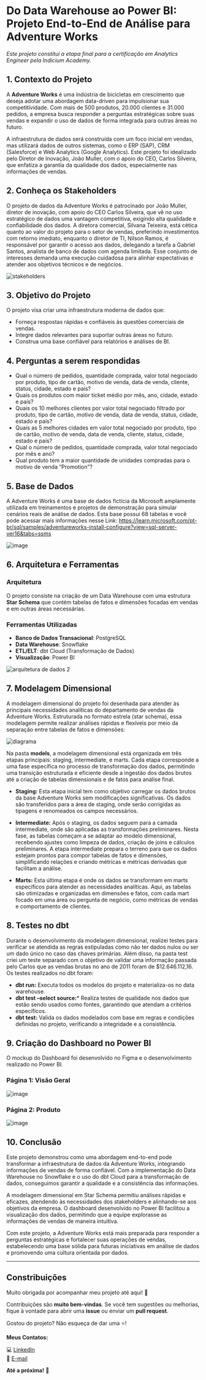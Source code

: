 # Do Data Warehouse ao Power BI: Projeto End-to-End de Análise para Adventure Works
_Este projeto constitui a etapa final para a certificação em Analytics Engineer pela Indicium Academy._



## 1. Contexto do Projeto

A **Adventure Works** é uma indústria de bicicletas em crescimento que deseja adotar uma abordagem data-driven para impulsionar sua competitividade. Com mais de 500 produtos, 20.000 clientes e 31.000 pedidos, a empresa busca responder a perguntas estratégicas sobre suas vendas e expandir o uso de dados de forma integrada para outras áreas no futuro.

A infraestrutura de dados será construída com um foco inicial em vendas, mas utilizará dados de outros sistemas, como o ERP (SAP), CRM (Salesforce) e Web Analytics (Google Analytics). Este projeto foi idealizado pelo Diretor de Inovação, João Muller, com o apoio do CEO, Carlos Silveira, que enfatiza a garantia da qualidade dos dados, especialmente nas informações de vendas.


## 2. Conheça os Stakeholders

O projeto de dados da Adventure Works é patrocinado por João Muller, diretor de inovação, com apoio do CEO Carlos Silveira, que vê no uso estratégico de dados uma vantagem competitiva, exigindo alta qualidade e confiabilidade dos dados. A diretora comercial, Silvana Teixeira, está cética quanto ao valor do projeto para o setor de vendas, preferindo investimentos com retorno imediato, enquanto o diretor de TI, Nilson Ramos, é responsável por garantir o acesso aos dados, delegando a tarefa a Gabriel Santos, analista de banco de dados com agenda limitada. Esse conjunto de interesses demanda uma execução cuidadosa para alinhar expectativas e atender aos objetivos técnicos e de negócios.

![stakeholders](https://github.com/user-attachments/assets/1b893a85-3ddf-43a8-8b29-9ef9b2dc9b53)



## 3. Objetivo do Projeto

O projeto visa criar uma infraestrutura moderna de dados que:

- Forneça respostas rápidas e confiáveis às questões comerciais de vendas.
- Integre dados relevantes para suportar outras áreas no futuro.
- Construa uma base confiável para relatórios e análises de BI.


  
## 4. Perguntas a serem respondidas

- Qual o número de pedidos, quantidade comprada, valor total negociado por produto, tipo de cartão, motivo de venda, data de venda, cliente, status, cidade, estado e país?
- Quais os produtos com maior ticket médio por mês, ano, cidade, estado e país?
- Quais os 10 melhores clientes por valor total negociado filtrado por produto, tipo de cartão, motivo de venda, data de venda, status, cidade, estado e país?
- Quais as 5 melhores cidades em valor total negociado por produto, tipo de cartão, motivo de venda, data de venda, cliente, status, cidade, estado e país?
- Qual o número de pedidos, quantidade comprada, valor total negociado por mês e ano?
- Qual produto tem a maior quantidade de unidades compradas para o motivo de venda “Promotion”?


## 5. Base de Dados

A Adventure Works é uma base de dados fictícia da Microsoft amplamente utilizada em treinamentos e projetos de demonstração para simular cenários reais de análise de dados. Esta base possui 68 tabelas e você pode acessar mais informações nesse Link: <https://learn.microsoft.com/pt-br/sql/samples/adventureworks-install-configure?view=sql-server-ver16&tabs=ssms>

![image](https://github.com/user-attachments/assets/47990f5d-7d94-49a4-b694-31cd668622ee)


## 6. Arquitetura e Ferramentas

### Arquitetura

O projeto consiste na criação de um Data Warehouse com uma estrutura **Star Schema** que contém tabelas de fatos e dimensões focadas em vendas e em outras áreas necessárias.

### Ferramentas Utilizadas

- **Banco de Dados Transacional**: PostgreSQL
- **Data Warehouse**: Snowflake
- **ETL/ELT**: dbt Cloud (Transformação de Dados)
- **Visualização**: Power BI
  
![arquitetura de dados 2](https://github.com/user-attachments/assets/be36d21e-6980-4d1f-81ec-d0df90241486)



## 7. Modelagem Dimensional
A modelagem dimensional do projeto foi desenhada para atender às principais necessidades analíticas do departamento de vendas da Adventure Works. Estruturada no formato estrela (star schema), essa modelagem permite realizar análises rápidas e flexíveis por meio da separação entre tabelas de fatos e dimensões:

![diagrama](https://github.com/user-attachments/assets/4d2815d8-1764-4ba1-857a-f199a0ac0f0c)

Na pasta **models**, a modelagem dimensional está organizada em três etapas principais: staging, intermediate, e marts. Cada etapa corresponde a uma fase específica no processo de transformação dos dados, permitindo uma transição estruturada e eficiente desde a ingestão dos dados brutos até a criação de tabelas dimensionais e de fatos para análise final.

- **Staging:** Esta etapa inicial tem como objetivo carregar os dados brutos da base Adventure Works sem modificações significativas. Os dados são transferidos para a área de staging, onde serão corrigidas as tipagens e renomeados os campos necessários.

- **Intermediate:** Após o staging, os dados seguem para a camada intermediate, onde são aplicadas as transformações preliminares. Nesta fase, as tabelas começam a se adaptar ao modelo dimensional, recebendo ajustes como limpeza de dados, criação de joins e cálculos preliminares. A etapa intermediate prepara o terreno para que os dados estejam prontos para compor tabelas de fatos e dimensões, simplificando relações e criando métricas e métricas derivadas que facilitam a análise.

- **Marts:** Esta última etapa é onde os dados se transformam em marts específicos para atender as necessidades analíticas. Aqui, as tabelas são otimizadas e organizadas em dimensões e fatos, com cada mart focado em uma área ou pergunta de negócio, como métricas de vendas e comportamento de clientes. 


## 8. Testes no dbt

Durante o desenvolvimento da modelagem dimensional, realizei testes para verificar se atendida as regras estipuladas como não ter dados nulos ou ser um dado único no caso das chaves primárias. Além disso, na pasta test criei um teste separado com o objetivo de validar uma informação passada pelo Carlos que as vendas brutas no ano de 2011 foram de $12.646.112,16. Os testes realizados no dbt foram:
- **dbt run:** Executa todos os modelos do projeto e materializa-os no data warehouse.
- **dbt test –select source:*** Realiza testes de qualidade nos dados que estão sendo usados como fontes, garantindo que atendam a critérios específicos.
- **dbt test:** Valida os dados modelados com base em regras e condições definidas no projeto, verificando a integridade e a consistência.


## 9. Criação do Dashboard no Power BI

O mockup do Dashboard foi desenvolvido no Figma e o desenvolvimento realizado no Power BI. 

### Página 1: Visão Geral

![image](https://github.com/user-attachments/assets/ba970b37-fe26-4bdc-9d08-45dca0181f93)


### Página 2: Produto
![image](https://github.com/user-attachments/assets/2722096c-bbd8-4c81-903e-422563934235)


## 10. Conclusão

Este projeto demonstrou como uma abordagem end-to-end pode transformar a infraestrutura de dados da Adventure Works, integrando informações de vendas de forma confiável. Com a implementação do Data Warehouse no Snowflake e o uso do dbt Cloud para a transformação de dados, conseguimos garantir a qualidade e a consistência das informações.

A modelagem dimensional em Star Schema permitiu análises rápidas e eficazes, atendendo às necessidades dos stakeholders e alinhando-se aos objetivos da empresa. O dashboard desenvolvido no Power BI facilitou a visualização dos dados, permitindo que a equipe explorasse as informações de vendas de maneira intuitiva.

Com este projeto, a Adventure Works está mais preparada para responder a perguntas estratégicas e fortalecer suas operações de vendas, estabelecendo uma base sólida para futuras iniciativas em análise de dados e promovendo uma cultura orientada por dados.


---


## Constribuições

Muito obrigada por acompanhar meu projeto até aqui! 🎉

Contribuições são **muito bem-vindas**. Se você tem sugestões ou melhorias, fique à vontade para abrir uma **issue** ou enviar um **pull request**.

Gostou do projeto? Não esqueça de dar uma ⭐️! 


**Meus Contatos:**

💻 [LinkedIn](https://www.linkedin.com/in/gabrielasantanamorais/)  
📩 [E-mail](mailto:gabrielasmorais01@gmail.com)

**Até a próxima!** 🚀
